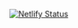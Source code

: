 [![Netlify Status](https://api.netlify.com/api/v1/badges/0c013bd5-a238-454c-b6c2-e0c94ba981c5/deploy-status)](https://app.netlify.com/sites/devnilptr/deploys)
